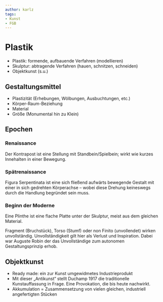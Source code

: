 ```yaml
---
author: karlz
tags: 
- Kunst
- FGB
---
```


# Plastik

- Plastik: formende, aufbauende Verfahren (modellieren)
- Skulptur: abtragende Verfahren (hauen, schnitzen, schneiden)
- Objektkunst (s.u.)

## Gestaltungsmittel

- Plastizität (Erhebungen, Wölbungen, Ausbuchtungen, etc.)
- Körper-Raum-Beziehung
- Material
- Größe (Monumental hin zu Klein)

## Epochen

### Renaissance

Der Kontrapost ist eine Stellung mit Standbein/Spielbein; wirkt wie kurzes Innehalten in einer Bewegung.

### Spätrenaissance

Figura Serpentinata ist eine sich fließend aufwärts bewegende Gestalt mit einer in sich gedrehten Körperachse – wobei diese Drehung keineswegs durch die Handlung begründet sein muss.

### Beginn der Moderne

Eine Plinthe ist eine flache Platte unter der Skulptur, meist aus dem gleichen Material.

Fragment (Bruchstück), Torso (Stumf) oder non Finito (unvollendet) wirken unvollständig. Unvollständigkeit gilt hier als Verlust und Inspiration. Dabei war Auguste Robin der das Unvollständige zum autonomen Gestaltungsprinzip erhob.

## Objektkunst

- Ready made: ein zur Kunst umgewidmetes Industrieprodukt
- Mit dieser „Antikunst“ stellt Duchamp 1917 die traditionelle Kunstauffassung in Frage. Eine Provokation, die bis heute nachwirkt.
- Akkumulation = Zusammensetzung von vielen gleichen, industriell angefertigten Stücken